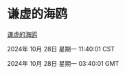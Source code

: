 # 谦虚的海鸥
[谦虚的海鸥](http://219.139.197.74:56308/qxdho/course/base/hotlink/index.php)

2024年 10月 28日 星期一 11:40:01 CST

2024年 10月 28日 星期一 03:40:01 GMT
